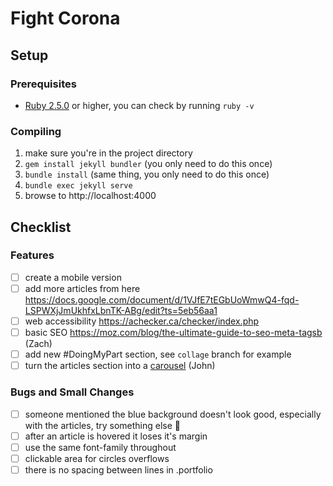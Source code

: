 # Fight Corona

## Setup
### Prerequisites
* [Ruby 2.5.0](https://www.ruby-lang.org/en/downloads/) or higher, you can check by running `ruby -v`

### Compiling
1. make sure you're in the project directory
2. `gem install jekyll bundler` (you only need to do this once)
2. `bundle install` (same thing, you only need to do this once)
3. `bundle exec jekyll serve`
4. browse to http://localhost:4000

## Checklist
### Features
- [ ] create a mobile version
- [ ] add more articles from here https://docs.google.com/document/d/1VJfE7tEGbUoWmwQ4-fqd-LSPWXjJmUkhfxLbnTK-ABg/edit?ts=5eb56aa1
- [ ] web accessibility https://achecker.ca/checker/index.php
- [ ] basic SEO https://moz.com/blog/the-ultimate-guide-to-seo-meta-tagsb (Zach)
- [ ] add new #DoingMyPart section, see `collage` branch for example
- [ ] turn the articles section into a [carousel](https://www.w3schools.com/bootstrap/bootstrap_carousel.asp) (John)

### Bugs and Small Changes
- [ ] someone mentioned the blue background doesn't look good, especially with the articles, try something else 🤷
- [ ] after an article is hovered it loses it's margin
- [ ] use the same font-family throughout
- [ ] clickable area for circles overflows
- [ ] there is no spacing between lines in .portfolio
